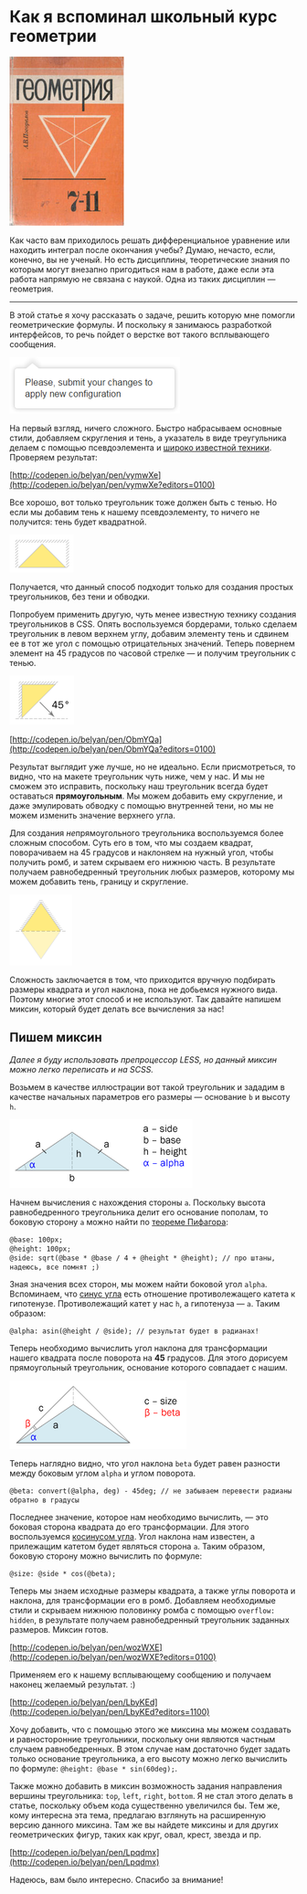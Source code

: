 # Как я вспоминал школьный курс геометрии

![image](../images/geometry.jpg)

Как часто вам приходилось решать дифференциальное уравнение или находить интеграл после окончания учебы? Думаю, нечасто, если, конечно, вы не ученый. Но есть дисциплины, теоретические знания по которым могут внезапно пригодиться нам в работе, даже если эта работа напрямую не связана с наукой. Одна из таких дисциплин &mdash; геометрия.

***

В этой статье я хочу рассказать о задаче, решить которую мне помогли геометрические формулы. И поскольку я занимаюсь разработкой интерфейсов, то речь пойдет о верстке вот такого всплывающего сообщения.

![image](../images/popover.png)

На первый взгляд, ничего сложного. Быстро набрасываем основные стили, добавляем скругления и тень, а указатель в виде треугульника делаем с помощью псевдоэлемента и [широко известной техники](https://css-tricks.com/snippets/css/css-triangle/). Проверяем результат:

[http://codepen.io/belyan/pen/vymwXe](http://codepen.io/belyan/pen/vymwXe?editors=0100)

Все хорошо, вот только треугольник тоже должен быть с тенью. Но если мы добавим тень к нашему псевдоэлементу, то ничего не получится: тень будет квадратной.

![image](../images/css-triangle-1.png)

Получается, что данный способ подходит только для создания простых треугольников, без тени и обводки.

Попробуем применить другую, чуть менее известную технику создания треугольников в CSS. Опять воспользуемся бордерами, только сделаем треугольник в левом верхнем углу, добавим элементу тень и сдвинем ее в тот же угол с помощью отрицательных значений. Теперь повернем элемент на 45 градусов по часовой стрелке &mdash; и получим треугольник с тенью.

![image](../images/css-triangle-2.png)

[http://codepen.io/belyan/pen/ObmYQa](http://codepen.io/belyan/pen/ObmYQa?editors=0100)

Результат выглядит уже лучше, но не идеально. Если присмотреться, то видно, что на макете треугольник чуть ниже, чем у нас. И мы не сможем это исправить, поскольку наш треугольник всегда будет оставаться **прямоугольным**. Мы можем добавить ему скругление, и даже эмулировать обводку с помощью внутренней тени, но мы не можем изменить значение верхнего угла.

Для создания *не*прямоугольного треугольника воспользуемся более сложным способом. Суть его в том, что мы создаем квадрат, поворачиваем на 45 градусов и наклоняем на нужный угол, чтобы получить ромб, и затем скрываем его нижнюю часть. В результате получаем равнобедренный треугольник любых размеров, которому мы можем добавить тень, границу и скругление. 

![image](../images/css-triangle-3.png)

Сложность заключается в том, что приходится вручную подбирать размеры квадрата и угол наклона, пока не добьемся нужного вида. Поэтому многие этот способ и не используют. Так давайте напишем миксин, который будет делать все вычисления за нас!

## Пишем миксин

*Далее я буду использовать препроцессор LESS, но данный миксин можно легко переписать и на SCSS.*

Возьмем в качестве иллюстрации вот такой треугольник и зададим в качестве начальных параметров его размеры &mdash; основание `b` и высоту `h`.

![image](../images/triangle-1.png)

Начнем вычисления с нахождения стороны `a`. Поскольку высота равнобедренного треугольника делит его основание пополам, то боковую сторону `a` можно найти по [теореме Пифагора](https://ru.wikipedia.org/wiki/%D0%A2%D0%B5%D0%BE%D1%80%D0%B5%D0%BC%D0%B0_%D0%9F%D0%B8%D1%84%D0%B0%D0%B3%D0%BE%D1%80%D0%B0):

```less
@base: 100px;
@height: 100px;
@side: sqrt(@base * @base / 4 + @height * @height); // про штаны, надеюсь, все помнят ;)
```

Зная значения всех сторон, мы можем найти боковой угол `alpha`. Вспоминаем, что [синус угла](https://ru.wikipedia.org/wiki/%D0%A2%D1%80%D0%B8%D0%B3%D0%BE%D0%BD%D0%BE%D0%BC%D0%B5%D1%82%D1%80%D0%B8%D1%87%D0%B5%D1%81%D0%BA%D0%B8%D0%B5_%D1%84%D1%83%D0%BD%D0%BA%D1%86%D0%B8%D0%B8) есть отношение противолежащего катета к гипотенузе. Противолежащий катет у нас `h`, а гипотенуза &mdash; `a`. Таким образом:
 
```less
@alpha: asin(@height / @side); // результат будет в радианах!
```

Теперь необходимо вычислить угол наклона для трансформации нашего квадрата после поворота на **45** градусов. Для этого дорисуем прямоугольный треугольник, основание которого совпадает с нашим.

![image](../images/triangle-2.png)

Теперь наглядно видно, что угол наклона `beta` будет равен разности между боковым углом `alpha` и углом поворота.

```less
@beta: convert(@alpha, deg) - 45deg; // не забываем перевести радианы обратно в градусы
```

Последнее значение, которое нам необходимо вычислить, &mdash; это боковая сторона квадрата до его трансформации. Для этого воспользуемся [косинусом угла](https://ru.wikipedia.org/wiki/%D0%A2%D1%80%D0%B8%D0%B3%D0%BE%D0%BD%D0%BE%D0%BC%D0%B5%D1%82%D1%80%D0%B8%D1%87%D0%B5%D1%81%D0%BA%D0%B8%D0%B5_%D1%84%D1%83%D0%BD%D0%BA%D1%86%D0%B8%D0%B8#.D0.9E.D0.BF.D1.80.D0.B5.D0.B4.D0.B5.D0.BB.D0.B5.D0.BD.D0.B8.D0.B5_.D1.82.D1.80.D0.B8.D0.B3.D0.BE.D0.BD.D0.BE.D0.BC.D0.B5.D1.82.D1.80.D0.B8.D1.87.D0.B5.D1.81.D0.BA.D0.B8.D1.85_.D1.84.D1.83.D0.BD.D0.BA.D1.86.D0.B8.D0.B9_.D0.B4.D0.BB.D1.8F_.D0.BE.D1.81.D1.82.D1.80.D1.8B.D1.85_.D1.83.D0.B3.D0.BB.D0.BE.D0.B2). Угол наклона нам известен, а прилежащим катетом будет являться сторона `a`. Таким образом, боковую сторону можно вычислить по формуле:

```less
@size: @side * cos(@beta);
```

Теперь мы знаем исходные размеры квадрата, а также углы поворота и наклона, для трансформации его в ромб. Добавляем необходимые стили и скрываем нижнюю половинку ромба с помощью `overflow: hidden`, в результате получаем равнобедренный треугольник заданных размеров. Миксин готов. 

[http://codepen.io/belyan/pen/wozWXE](http://codepen.io/belyan/pen/wozWXE?editors=0100)

Применяем его к нашему всплывающему сообщению и получаем наконец желаемый результат. :)

[http://codepen.io/belyan/pen/LbyKEd](http://codepen.io/belyan/pen/LbyKEd?editors=1100)
 
Хочу добавить, что с помощью этого же миксина мы можем создавать и равносторонние треугольники, поскольку они являются частным случаем равнобедренных. В этом случае нам достаточно будет задать только основание треугольника, а его высоту можно легко вычислить по формуле: `@height: @base * sin(60deg);`.

Также можно добавить в миксин возможность задания направления вершины треугольника: `top`, `left`, `right`, `bottom`. Я не стал этого делать в статье, поскольку объем кода существенно увеличился бы. Тем же, кому интересна эта тема, предлагаю взглянуть на расширенную версию данного миксина. Там же вы найдете миксины и для других геометрических фигур, таких как круг, овал, крест, звезда и пр.

[http://codepen.io/belyan/pen/Lpqdmx](http://codepen.io/belyan/pen/Lpqdmx)

Надеюсь, вам было интересно. Спасибо за внимание!

